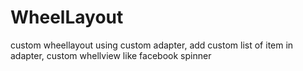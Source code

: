 # WheelLayout
custom wheellayout using custom adapter,
add custom list of item in adapter,
custom whellview like facebook spinner

